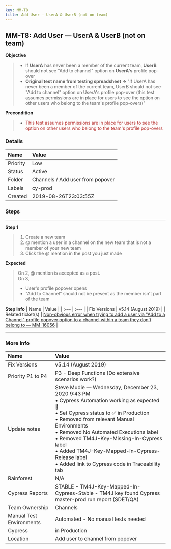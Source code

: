 ```yaml
---
key: MM-T8
title: Add User — UserA & UserB (not on team)
---
```


## MM-T8: Add User — UserA & UserB (not on team)

**Objective**

> <article><ul><li>If <strong>UserA</strong> has never been a member of the current team, <strong>UserB</strong> should not see "Add to channel" option on <strong>UserA's</strong> profile pop-over</li><li><strong>Original test name from testing spreadsheet →&nbsp;</strong>"If UserA has never been a member of the current team, UserB should not see "Add to channel" option on UserA's profile pop-over (this test assumes permissions are in place for users to see the option on other users who belong to the team's profile pop-overs)"</li></ul></article>

**Precondition**

> <article><ul><li><span style="color: rgb(184, 49, 47);">This test assumes permissions are in place for users to see the option on other users who belong to the team's profile pop-overs</span></li></ul></article>

### Details

| Name     | Value                            |
| :------- | :------------------------------- |
| Priority | Low                              |
| Status   | Active                           |
| Folder   | Channels / Add user from popover |
| Labels   | cy-prod                          |
| Created  | 2019-08-26T23:03:55Z             |

### Steps

<hr/>

**Step 1**

> <article><ol><li>Create a new team</li><li>@ mention a user in a channel on the new team that is not a member of your new team</li><li>Click the @ mention in the post you just made</li></ol></article>

**Expected**

> <article>On 2, @ mention is accepted as a post.<br>On 3,<ul><li>User's profile popover opens</li><li>"Add to Channel" should not be present as the member isn't part of the team</li></ul></article>

**Step Info**
| Name | Value |
| :--- | :--- |
| Fix Versions | v5.14 (August 2019) |
| Related ticket(s) | <a href="https://mattermost.atlassian.net/browse/MM-16056">Non-obvious error when trying to add a user via "Add to a Channel" profile popover option to a channel within a team they don't belong to — MM-16056</a> |

<hr/>

### More Info

| Name                     | Value                                                                                                                                                                                                                                                                                                                                                                                                      |
| :----------------------- | :--------------------------------------------------------------------------------------------------------------------------------------------------------------------------------------------------------------------------------------------------------------------------------------------------------------------------------------------------------------------------------------------------------- |
| Fix Versions             | v5.14 (August 2019)                                                                                                                                                                                                                                                                                                                                                                                        |
| Priority P1 to P4        | P3 - Deep Functions (Do extensive scenarios work?)                                                                                                                                                                                                                                                                                                                                                         |
| Update notes             | Steve Mudie — Wednesday, December 23, 2020 9:43 PM<br />• Cypress Automation working as expected 🎉<br />• Set Cypress status to ✅ in Production<br />• Removed from relevant Manual Environments<br />• Removed No Automated Executions label<br />• Removed TM4J-Key-Missing-In-Cypress label<br />• Added TM4J-Key-Mapped-In-Cypress-Release label<br />• Added link to Cypress code in Traceability tab |
| Rainforest               | N/A                                                                                                                                                                                                                                                                                                                                                                                                        |
| Cypress Reports          | STABLE - TM4J-Key-Mapped-In-Cypress-Stable - TM4J key found Cypress master-prod run report (SDET/QA)                                                                                                                                                                                                                                                                                                       |
| Team Ownership           | Channels                                                                                                                                                                                                                                                                                                                                                                                                   |
| Manual Test Environments | Automated - No manual tests needed                                                                                                                                                                                                                                                                                                                                                                         |
| Cypress                  | in Production                                                                                                                                                                                                                                                                                                                                                                                              |
| Location                 | Add user to channel from popover                                                                                                                                                                                                                                                                                                                                                                           |
